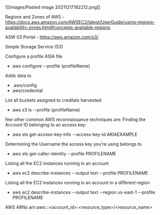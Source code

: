 ![[Images/Pasted image 20211217182212.png]]

Regions and Zones of AWS - https://docs.aws.amazon.com/AWSEC2/latest/UserGuide/using-regions-availability-zones.html#concepts-available-regions

ASW S3 Portal - https://aws.amazon.com/s3/

Simple Storage Service (S3)

Configure a profile ASIA file 
* aws configure --profile {profileName}

Adds data to
* .aws/config
* aws/credential

List all buckets assigned to creditals harvested: 
* aws s3 ls --profile {profileName}

 few other common AWS reconnaissance techniques are:
Finding the Account ID belonging to an access key:
* aws sts get-access-key-info --access-key-id AKIAEXAMPLE 

Determining the Username the access key you're using belongs to
* aws sts get-caller-identity --profile PROFILENAME

Listing all the EC2 instances running in an account
* aws ec2 describe-instances --output text --profile PROFILENAME

Listing all the EC2 instances running in an account in a different region
* aws ec2 describe-instances --output text --region us-east-1 --profile PROFILENAME

AWS ARNs
arn:aws:<service>:<region>:<account_id>:<resource_type>/<resource_name>
	
	